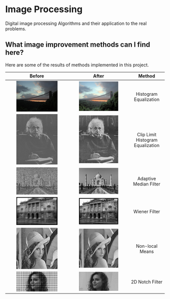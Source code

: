 # Image Processing
Digital image processing Algorithms and their application to the real problems.

## What image improvement methods can I find here?

Here are some of the results of methods implemented in this project.

| **Before** | **After** | **Method** |
|:---:|:---:|:---:|
| <img src="images/image_improvement/bristol_before.jpg" width="70%"> | <img src="images/image_improvement/bristol_after.jpg" width="70%">|Histogram Equalization|
| <img src="images/clhe/before.jpg" width="70%"> | <img src="images/clhe/clhe_w_limit.jpg" width="70%">|Clip Limit Histogram Equalization|
| <img src="images/image_improvement/enigma_before.jpg" width="70%"> | <img src="images/image_improvement/enigma_after.jpg" width="70%">|Adaptive Median Filter|
| <img src="images/wiener/before.jpg" width="70%"> | <img src="images/wiener/after.jpg" width="70%">|Wiener Filter|
| <img src="images/non_local_means/before.jpg" width="70%"> | <img src="images/non_local_means/after.jpg" width="70%">|Non-local Means|
| <img src="images/2D_filtering/before.jpg" width="70%"> | <img src="images/2D_filtering/after.jpg" width="70%">|2D Notch Filter|

